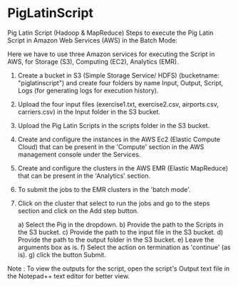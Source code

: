 # PigLatinScript
Pig Latin Script (Hadoop & MapReduce)
Steps to execute the Pig Latin Script in Amazon Web Services (AWS) in the Batch Mode:

Here we have to use three Amazon services for executing the Script in AWS, for Storage (S3), Computing (EC2), Analytics (EMR).

1. Create a bucket in S3 (Simple Storage Service/ HDFS) (bucketname: "piglatinscript") and create four folders by name Input, Output, Script, Logs (for generating logs for execution history).

2. Upload the four input files (exercise1.txt, exercise2.csv, airports.csv, carriers.csv) in the Input folder in the S3 bucket.

3. Upload the Pig Latin Scripts in the scripts folder in the S3 bucket.

4. Create and configure the instances in the AWS Ec2 (Elastic Compute Cloud) that can be present in the 'Compute' section in the AWS management console under the Services. 

5. Create and configure the clusters in the AWS EMR (Elastic MapReduce) that can be present in the 'Analytics' section. 

6. To submit the jobs to the EMR clusters in the 'batch mode'.

7. Click on the cluster that select to run the jobs and go to the steps section and click on the Add step button.
    
   a) Select the Pig in the dropdown.
   b) Provide the path to the Scripts in the S3 bucket.
   c) Provide the path to the input file in the S3 bucket.
   d) Provide the path to the output folder in the S3 bucket.
   e) Leave the arguments box as is.
   f) Select the action on termination as 'continue' (as is). 
   g) click the button Submit.




Note : To view the outputs for the script, open the script's Output text file in the Notepad++ text editor for better view.
